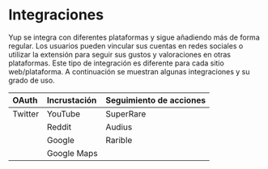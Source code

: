 # Integraciones

Yup se integra con diferentes plataformas y sigue añadiendo más de forma regular. Los usuarios pueden vincular sus cuentas en redes sociales o utilizar la extensión para seguir sus gustos y valoraciones en otras plataformas. Este tipo de integración es diferente para cada sitio web/plataforma. A continuación se muestran algunas integraciones y su grado de uso.

| OAuth | Incrustación | Seguimiento de acciones |
| :--- | :--- | :--- |
| Twitter | YouTube | SuperRare |
|  | Reddit | Audius |
|  | Google  | Rarible |
|  | Google Maps |  |

